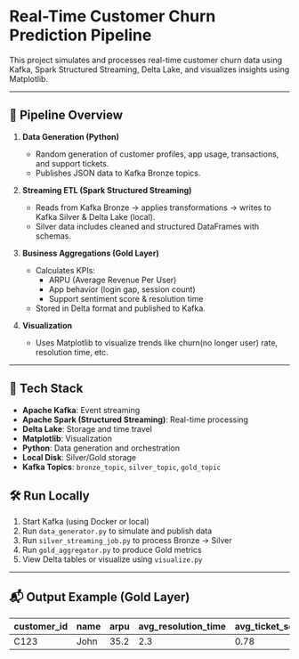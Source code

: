 # Real-Time Customer Churn Prediction Pipeline

This project simulates and processes real-time customer churn data using Kafka, Spark Structured Streaming, Delta Lake, and visualizes insights using Matplotlib.

---

## 🚀 Pipeline Overview

1. **Data Generation (Python)**
   - Random generation of customer profiles, app usage, transactions, and support tickets.
   - Publishes JSON data to Kafka Bronze topics.

2. **Streaming ETL (Spark Structured Streaming)**
   - Reads from Kafka Bronze → applies transformations → writes to Kafka Silver & Delta Lake (local).
   - Silver data includes cleaned and structured DataFrames with schemas.

3. **Business Aggregations (Gold Layer)**
   - Calculates KPIs:
     - ARPU (Average Revenue Per User)
     - App behavior (login gap, session count)
     - Support sentiment score & resolution time
   - Stored in Delta format and published to Kafka.

4. **Visualization**
   - Uses Matplotlib to visualize trends like churn(no longer user) rate, resolution time, etc.

---

## 📁 Tech Stack

- **Apache Kafka**: Event streaming
- **Apache Spark (Structured Streaming)**: Real-time processing
- **Delta Lake**: Storage and time travel
- **Matplotlib**: Visualization
- **Python**: Data generation and orchestration
- **Local Disk**: Silver/Gold storage
- **Kafka Topics**: `bronze_topic`, `silver_topic`, `gold_topic`

## 🛠️ Run Locally

1. Start Kafka (using Docker or local)
2. Run `data_generator.py` to simulate and publish data
3. Run `silver_streaming_job.py` to process Bronze → Silver
4. Run `gold_aggregator.py` to produce Gold metrics
5. View Delta tables or visualize using `visualize.py`

---

## 📬 Output Example (Gold Layer)

| customer_id | name | arpu | avg_resolution_time | avg_ticket_sentiment | 
| ------------ | ---- | ---- | --------------------- | ------------------| 
| C123         | John | 35.2 | 2.3                   | 0.78               
